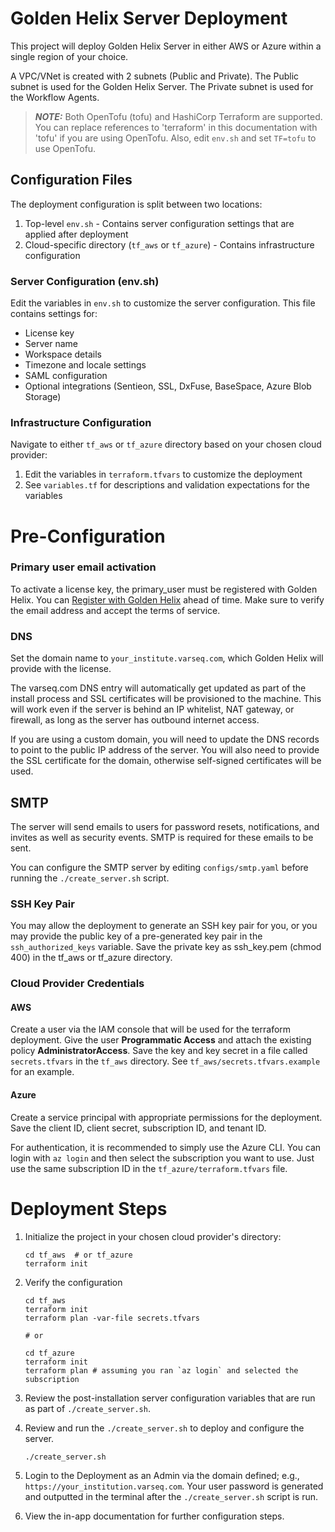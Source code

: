 # Golden Helix Server Deployment

This project will deploy Golden Helix Server in either AWS or Azure within a
single region of your choice.

A VPC/VNet is created with 2 subnets (Public and Private). The Public subnet is used
for the Golden Helix Server. The Private subnet is used for the Workflow Agents.

> ***NOTE:*** Both OpenTofu (tofu) and HashiCorp Terraform are supported. You
> can replace references to 'terraform' in this documentation with 'tofu' if you
> are using OpenTofu. Also, edit `env.sh` and set `TF=tofu` to use OpenTofu.

## Configuration Files

The deployment configuration is split between two locations:

1. Top-level `env.sh` - Contains server configuration settings that are applied after deployment
2. Cloud-specific directory (`tf_aws` or `tf_azure`) - Contains infrastructure configuration

### Server Configuration (env.sh)

Edit the variables in `env.sh` to customize the server configuration. This file contains settings for:
- License key
- Server name
- Workspace details
- Timezone and locale settings
- SAML configuration
- Optional integrations (Sentieon, SSL, DxFuse, BaseSpace, Azure Blob Storage)

### Infrastructure Configuration

Navigate to either `tf_aws` or `tf_azure` directory based on your chosen cloud provider:

1. Edit the variables in `terraform.tfvars` to customize the deployment
2. See `variables.tf` for descriptions and validation expectations for the variables

# Pre-Configuration

### Primary user email activation

To activate a license key, the primary_user must be registered with Golden
Helix. You can [Register with Golden
Helix](https://www.goldenhelix.com/auth/registration/) ahead of time. Make sure
to verify the email address and accept the terms of service.

### DNS

Set the domain name to `your_institute.varseq.com`, which Golden Helix will
provide with the license.

The varseq.com DNS entry will automatically get updated as part of the install
process and SSL certificates will be provisioned to the machine. This will work
even if the server is behind an IP whitelist, NAT gateway, or firewall, as long
as the server has outbound internet access.

If you are using a custom domain, you will need to update the DNS records to
point to the public IP address of the server. You will also need to provide the
SSL certificate for the domain, otherwise self-signed certificates will be used.

## SMTP

The server will send emails to users for password resets, notifications, and
invites as well as security events. SMTP is required for these emails to be sent.

You can configure the SMTP server by editing `configs/smtp.yaml` before running
the `./create_server.sh` script.

### SSH Key Pair

You may allow the deployment to generate an SSH key pair for you, or you may
provide the public key of a pre-generated key pair in the `ssh_authorized_keys`
variable. Save the private key as ssh_key.pem (chmod 400) in the tf_aws or
tf_azure directory.

### Cloud Provider Credentials

#### AWS
Create a user via the IAM console that will be used for the terraform
deployment. Give the user **Programmatic Access** and attach the existing policy
**AdministratorAccess**. Save the key and key secret in a file called
`secrets.tfvars` in the `tf_aws` directory. See `tf_aws/secrets.tfvars.example`
for an example.

#### Azure
Create a service principal with appropriate permissions for the deployment. Save the
client ID, client secret, subscription ID, and tenant ID.

For authentication, it is recommended to simply use the Azure CLI. You can login
with `az login` and then select the subscription you want to use. Just use the
same subscription ID in the `tf_azure/terraform.tfvars` file.

# Deployment Steps

1. Initialize the project in your chosen cloud provider's directory:

       cd tf_aws  # or tf_azure
       terraform init

3. Verify the configuration

       cd tf_aws
       terraform init
       terraform plan -var-file secrets.tfvars

       # or

       cd tf_azure
       terraform init
       terraform plan # assuming you ran `az login` and selected the subscription

4. Review the post-installation server configuration variables that are run as
   part of `./create_server.sh`.

5. Review and run the `./create_server.sh` to deploy and configure the server.

       ./create_server.sh

6. Login to the Deployment as an Admin via the domain defined; e.g., `https://your_institution.varseq.com`. Your user password is generated and outputted in the terminal after the `./create_server.sh` script is run.

7. View the in-app documentation for further configuration steps.
